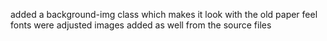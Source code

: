 added a background-img class which makes it look with the old paper feel
fonts were adjusted
images added as well from the source files